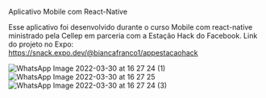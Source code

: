 Aplicativo Mobile com React-Native

Esse aplicativo foi desenvolvido durante o curso Mobile com react-native ministrado pela Cellep em parceria com a Estação Hack do Facebook.
Link do projeto no Expo: https://snack.expo.dev/@biancafranco1/appestacaohack

![WhatsApp Image 2022-03-30 at 16 27 24 (1)](https://user-images.githubusercontent.com/95880578/160915966-b6b64ab0-79cc-423f-be4a-e5b5e662f473.jpeg)
![WhatsApp Image 2022-03-30 at 16 27 25](https://user-images.githubusercontent.com/95880578/160916022-9a536cd9-70e8-450d-8ea6-5f71be9fa2a7.jpeg)
![WhatsApp Image 2022-03-30 at 16 27 24 (3)](https://user-images.githubusercontent.com/95880578/160916045-c0c588a4-0525-4f3b-b4c1-843ffd80570f.jpeg)
